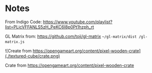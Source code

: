 # Notes

From Indigo Code:  https://www.youtube.com/playlist?list=PLjcVFFANLS5zH_PeKC6I8p0Pt1hzph_rt

GL Matrix from:
https://github.com/toji/gl-matrix
`~/gl-matrix/dist
/gl-matrix.js`

![Create from https://opengameart.org/content/pixel-wooden-crate](./textured-cube/crate.png)

Crate from https://opengameart.org/content/pixel-wooden-crate